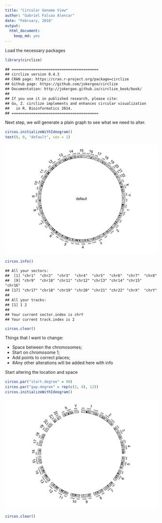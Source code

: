 ```yaml
---
title: "Circular Genome View"
author: "Gabriel Falcao Alencar"
date: "February, 2018"
output: 
  html_document: 
    keep_md: yes
---
```




Load the necessary packages

```r
library(circlize)
```

```
## ========================================
## circlize version 0.4.3
## CRAN page: https://cran.r-project.org/package=circlize
## Github page: https://github.com/jokergoo/circlize
## Documentation: http://jokergoo.github.io/circlize_book/book/
## 
## If you use it in published research, please cite:
## Gu, Z. circlize implements and enhances circular visualization 
##   in R. Bioinformatics 2014.
## ========================================
```

Next step, we will generate a plain graph to see what we need to alter.


```r
circos.initializeWithIdeogram()
text(0, 0, "default", cex = 1)
```

![](create-circular-genomes_files/figure-html/first-1.png)<!-- -->

```r
circos.info()
```

```
## All your sectors:
##  [1] "chr1"  "chr2"  "chr3"  "chr4"  "chr5"  "chr6"  "chr7"  "chr8" 
##  [9] "chr9"  "chr10" "chr11" "chr12" "chr13" "chr14" "chr15" "chr16"
## [17] "chr17" "chr18" "chr19" "chr20" "chr21" "chr22" "chrX"  "chrY" 
## 
## All your tracks:
## [1] 1 2
## 
## Your current sector.index is chrY
## Your current track.index is 2
```

```r
circos.clear()
```

Things that I want to change:  
* Space between the chromosomes;  
* Start on chromosome 1;  
* Add points to correct places;  
* #Any other alterations will be added here with info  

Start altering the location and space


```r
circos.par("start.degree" = 90)
circos.par("gap.degree" = rep(c(2, 4), 12))
circos.initializeWithIdeogram()
```

![](create-circular-genomes_files/figure-html/local-space-1.png)<!-- -->

```r
circos.clear()
```





